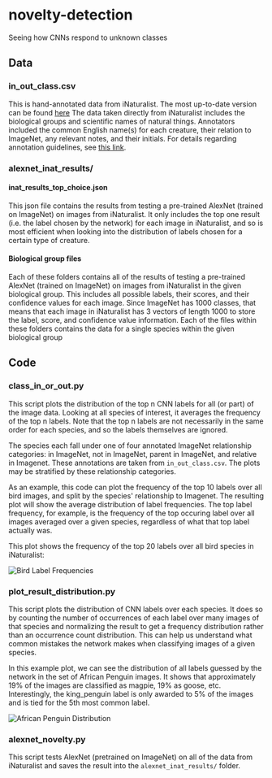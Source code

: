 # novelty-detection
Seeing how CNNs respond to unknown classes

## Data
### in_out_class.csv
This is hand-annotated data from iNaturalist. The most up-to-date version can be found [here](https://docs.google.com/spreadsheets/d/1ZbmtlW-vzdHBqO0ZceAwVUiLEFYpZdytlRBlmeXLle4/edit?usp=sharing "in_out_class.csv")
The data taken directly from iNaturalist includes the biological groups and scientific names of natural things. Annotators included the common English name(s) for each creature, their relation to ImageNet, any relevant notes, and their initials. For details regarding annotation guidelines, see [this link](https://docs.google.com/document/d/1YBKqKgjwUQ-o9IMifPO8xORE6UxroQs-0jwkAGuo3hU/edit?usp=sharing).

### alexnet_inat_results/ 
#### inat_results_top_choice.json
This json file contains the results from testing a pre-trained AlexNet (trained on ImageNet) on images from iNaturalist. It only includes the top one result (i.e. the label chosen by the network) for each image in iNaturalist, and so is most efficient when looking into the distribution of labels chosen for a certain type of creature.

#### Biological group files
Each of these folders contains all of the results of testing a pre-trained AlexNet (trained on ImageNet) on images from iNaturalist in the given biological group. This includes all possible labels, their scores, and their confidence values for each image. Since ImageNet has 1000 classes, that means that each image in iNaturalist has 3 vectors of length 1000 to store the label, score, and confidence value information. Each of the files within these folders contains the data for a single species within the given biological group

## Code
### class_in_or_out.py
This script plots the distribution of the top n CNN labels for all (or part) of the image data. Looking at all species of interest, it averages the frequency of the top n labels. Note that the top n labels are not necessarily in the same order for each species, and so the labels themselves are ignored. 

The species each fall under one of four annotated ImageNet relationship categories: in ImageNet, not in ImageNet, parent in ImageNet, and relative in Imagenet. These annotations are taken from ```in_out_class.csv```. The plots may be stratified by these relationship categories.

As an example, this code can plot the frequency of the top 10 labels over all bird images, and split by the species' relationship to Imagenet. The resulting plot will show the average distribution of label frequencies. The top label frequency, for example, is the frequency of the top occuring label over all images averaged over a given species, regardless of what that top label actually was.

This plot shows the frequency of the top 20 labels over all bird species in iNaturalist:

![Bird Label Frequencies](https://github.com/noameshed/novelty-detection/blob/master/top_20_aves.png)

### plot_result_distribution.py
This script plots the distribution of CNN labels over each species. It does so by counting the number of occurrences of each label over many images of that species and normalizing the result to get a frequency distribution rather than an occurrence count distribution. This can help us understand what common mistakes the network makes when classifying images of a given species.

In this example plot, we can see the distribution of all labels guessed by the network in the set of African Penguin images. It shows that approximately 19% of the images are classified as magpie, 19% as goose, etc. Interestingly, the king_penguin label is only awarded to 5% of the images and is tied for the 5th most common label.

![African Penguin Distribution](https://github.com/noameshed/novelty-detection/blob/master/Spheniscus_demersus.png)

### alexnet_novelty.py
This script tests AlexNet (pretrained on ImageNet) on all of the data from iNaturalist and saves the result into the ```alexnet_inat_results/``` folder.
